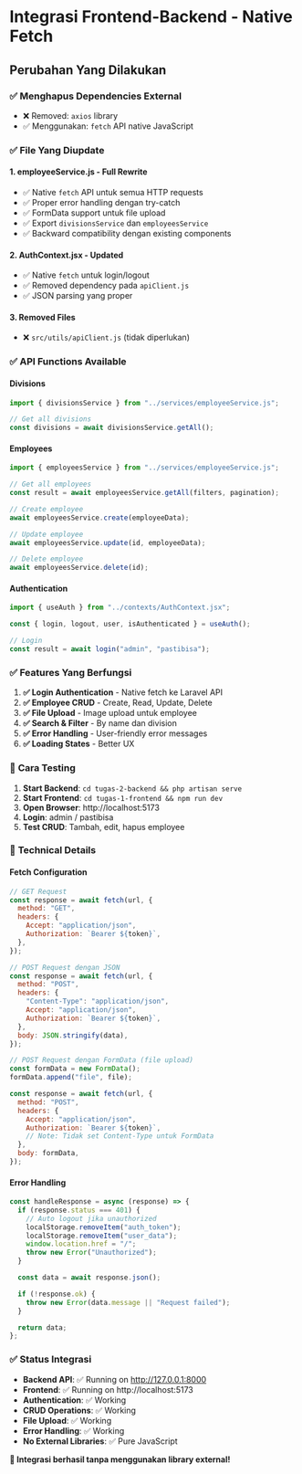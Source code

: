 # Integrasi Frontend-Backend - Native Fetch

## Perubahan Yang Dilakukan

### ✅ **Menghapus Dependencies External**

- ❌ Removed: `axios` library
- ✅ Menggunakan: `fetch` API native JavaScript

### ✅ **File Yang Diupdate**

#### **1. employeeService.js** - Full Rewrite

- ✅ Native `fetch` API untuk semua HTTP requests
- ✅ Proper error handling dengan try-catch
- ✅ FormData support untuk file upload
- ✅ Export `divisionsService` dan `employeesService`
- ✅ Backward compatibility dengan existing components

#### **2. AuthContext.jsx** - Updated

- ✅ Native `fetch` untuk login/logout
- ✅ Removed dependency pada `apiClient.js`
- ✅ JSON parsing yang proper

#### **3. Removed Files**

- ❌ `src/utils/apiClient.js` (tidak diperlukan)

### ✅ **API Functions Available**

#### **Divisions**

```javascript
import { divisionsService } from "../services/employeeService.js";

// Get all divisions
const divisions = await divisionsService.getAll();
```

#### **Employees**

```javascript
import { employeesService } from "../services/employeeService.js";

// Get all employees
const result = await employeesService.getAll(filters, pagination);

// Create employee
await employeesService.create(employeeData);

// Update employee
await employeesService.update(id, employeeData);

// Delete employee
await employeesService.delete(id);
```

#### **Authentication**

```javascript
import { useAuth } from "../contexts/AuthContext.jsx";

const { login, logout, user, isAuthenticated } = useAuth();

// Login
const result = await login("admin", "pastibisa");
```

### ✅ **Features Yang Berfungsi**

1. **✅ Login Authentication** - Native fetch ke Laravel API
2. **✅ Employee CRUD** - Create, Read, Update, Delete
3. **✅ File Upload** - Image upload untuk employee
4. **✅ Search & Filter** - By name dan division
5. **✅ Error Handling** - User-friendly error messages
6. **✅ Loading States** - Better UX

### 🚀 **Cara Testing**

1. **Start Backend**: `cd tugas-2-backend && php artisan serve`
2. **Start Frontend**: `cd tugas-1-frontend && npm run dev`
3. **Open Browser**: http://localhost:5173
4. **Login**: admin / pastibisa
5. **Test CRUD**: Tambah, edit, hapus employee

### 🔧 **Technical Details**

#### **Fetch Configuration**

```javascript
// GET Request
const response = await fetch(url, {
  method: "GET",
  headers: {
    Accept: "application/json",
    Authorization: `Bearer ${token}`,
  },
});

// POST Request dengan JSON
const response = await fetch(url, {
  method: "POST",
  headers: {
    "Content-Type": "application/json",
    Accept: "application/json",
    Authorization: `Bearer ${token}`,
  },
  body: JSON.stringify(data),
});

// POST Request dengan FormData (file upload)
const formData = new FormData();
formData.append("file", file);

const response = await fetch(url, {
  method: "POST",
  headers: {
    Accept: "application/json",
    Authorization: `Bearer ${token}`,
    // Note: Tidak set Content-Type untuk FormData
  },
  body: formData,
});
```

#### **Error Handling**

```javascript
const handleResponse = async (response) => {
  if (response.status === 401) {
    // Auto logout jika unauthorized
    localStorage.removeItem("auth_token");
    localStorage.removeItem("user_data");
    window.location.href = "/";
    throw new Error("Unauthorized");
  }

  const data = await response.json();

  if (!response.ok) {
    throw new Error(data.message || "Request failed");
  }

  return data;
};
```

### ✅ **Status Integrasi**

- **Backend API**: ✅ Running on http://127.0.0.1:8000
- **Frontend**: ✅ Running on http://localhost:5173
- **Authentication**: ✅ Working
- **CRUD Operations**: ✅ Working
- **File Upload**: ✅ Working
- **Error Handling**: ✅ Working
- **No External Libraries**: ✅ Pure JavaScript

**🎉 Integrasi berhasil tanpa menggunakan library external!**
